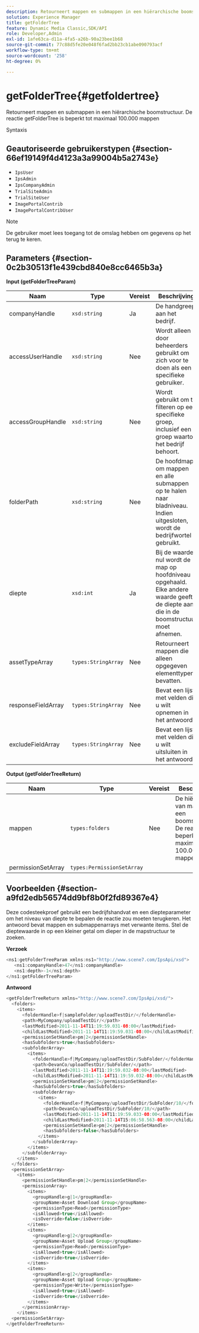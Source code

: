 ```yaml
---
description: Retourneert mappen en submappen in een hiërarchische boomstructuur. De reactie getFolderTree is beperkt tot maximaal 100.000 mappen
solution: Experience Manager
title: getFolderTree
feature: Dynamic Media Classic,SDK/API
role: Developer,Admin
exl-id: 1afe63ca-d11a-4fa5-a26b-90a23bee1b68
source-git-commit: 77c88d5fe20e048f6fad2bb23cb1abe090793acf
workflow-type: tm+mt
source-wordcount: '258'
ht-degree: 0%

---
```


# getFolderTree{#getfoldertree}

Retourneert mappen en submappen in een hiërarchische boomstructuur. De reactie getFolderTree is beperkt tot maximaal 100.000 mappen

Syntaxis

## Geautoriseerde gebruikerstypen {#section-66ef19149f4d4123a3a99004b5a2743e}

* `IpsUser`
* `IpsAdmin`
* `IpsCompanyAdmin`
* `TrialSiteAdmin`
* `TrialSiteUser`
* `ImagePortalContrib`
* `ImagePortalContribUser`

>[!NOTE]
>
>De gebruiker moet lees toegang tot de omslag hebben om gegevens op het terug te keren.

## Parameters {#section-0c2b30513f1e439cbd840e8cc6465b3a}

**Input (getFolderTreeParam)**

| Naam | Type | Vereist | Beschrijving |
|---|---|---|---|
| companyHandle | `xsd:string` | Ja | De handgreep aan het bedrijf. |
| accessUserHandle | `xsd:string` | Nee | Wordt alleen door beheerders gebruikt om zich voor te doen als een specifieke gebruiker. |
| accessGroupHandle | `xsd:string` | Nee | Wordt gebruikt om te filteren op een specifieke groep, inclusief een groep waartoe het bedrijf behoort. |
| folderPath | `xsd:string` | Nee | De hoofdmap om mappen en alle submappen op te halen naar bladniveau. Indien uitgesloten, wordt de bedrijfwortel gebruikt. |
| diepte | `xsd:int` | Ja | Bij de waarde nul wordt de map op hoofdniveau opgehaald. Elke andere waarde geeft de diepte aan die in de boomstructuur moet afnemen. |
| assetTypeArray | `types:StringArray` | Nee | Retourneert mappen die alleen opgegeven elementtypen bevatten. |
| responseFieldArray | `types:StringArray` | Nee | Bevat een lijst met velden die u wilt opnemen in het antwoord. |
| excludeFieldArray | `types:StringArray` | Nee | Bevat een lijst met velden die u wilt uitsluiten in het antwoord. |

**Output (getFolderTreeReturn)**

| Naam | Type | Vereist | Beschrijving |
|---|---|---|---|
| mappen | `types:folders` | Nee | De hiërarchie van mappen in een boomstructuur. De reactie is beperkt tot maximaal 100.000 mappen. |
| permissionSetArray | `types:PermissionSetArray` |  |  |

## Voorbeelden {#section-a9fd2edb56574dd9bf8b0f2fd89367e4}

Deze codesteekproef gebruikt een bedrijfshandvat en een diepteparameter om het niveau van diepte te bepalen de reactie zou moeten terugkeren. Het antwoord bevat mappen en submappenarrays met verwante items. Stel de dieptewaarde in op een kleiner getal om dieper in de mapstructuur te zoeken.

**Verzoek**

```java
<ns1:getFolderTreeParam xmlns:ns1="http://www.scene7.com/IpsApi/xsd">
   <ns1:companyHandle>47</ns1:companyHandle>
   <ns1:depth>-1</ns1:depth>
</ns1:getFolderTreeParam>
```

**Antwoord**

```java
<getFolderTreeReturn xmlns="http://www.scene7.com/IpsApi/xsd/">
  <folders>
    <items>
      <folderHandle>f|sampleFolder/uploadTestDir/</folderHandle>
      <path>MyCompany/uploadTestDir/</path>
      <lastModified>2011-11-14T11:19:59.031-08:00</lastModified>
      <childLastModified>2011-11-14T11:19:59.031-08:00</childLastModified>
      <permissionSetHandle>pm|2</permissionSetHandle>
      <hasSubfolders>true</hasSubfolders>
      <subfolderArray>
        <items>
          <folderHandle>f|MyCompany/uploadTestDir/SubFolder/</folderHandle>
          <path>DevanCo/uploadTestDir/SubFolder/</path>
          <lastModified>2011-11-14T11:19:59.032-08:00</lastModified>
          <childLastModified>2011-11-14T11:19:59.032-08:00</childLastModified>
          <permissionSetHandle>pm|2</permissionSetHandle>
          <hasSubfolders>true</hasSubfolders>
          <subfolderArray>
            <items>
              <folderHandle>f|MyCompany/uploadTestDir/SubFolder/10/</folderHandle>
              <path>DevanCo/uploadTestDir/SubFolder/10/</path>
              <lastModified>2011-11-14T11:19:59.033-08:00</lastModified>
              <childLastModified>2011-11-14T15:06:58.563-08:00</childLastModified>
              <permissionSetHandle>pm|2</permissionSetHandle>
              <hasSubfolders>false</hasSubfolders>
            </items>
          </subfolderArray>
        </items>
      </subfolderArray>
    </items>
  </folders>
  <permissionSetArray>
    <items>
      <permissionSetHandle>pm|2</permissionSetHandle>
      <permissionArray>
        <items>
          <groupHandle>g|1</groupHandle>
          <groupName>Asset Download Group</groupName>
          <permissionType>Read</permissionType>
          <isAllowed>true</isAllowed>
          <isOverride>false</isOverride>
        </items>
        <items>
          <groupHandle>g|2</groupHandle>
          <groupName>Asset Upload Group</groupName>
          <permissionType>Read</permissionType>
          <isAllowed>true</isAllowed>
          <isOverride>true</isOverride>
        </items>
        <items>
          <groupHandle>g|2</groupHandle>
          <groupName>Asset Upload Group</groupName>
          <permissionType>Write</permissionType>
          <isAllowed>true</isAllowed>
          <isOverride>true</isOverride>
        </items>
      </permissionArray>
    </items>
  <permissionSetArray>
</getFolderTreeReturn>
```
